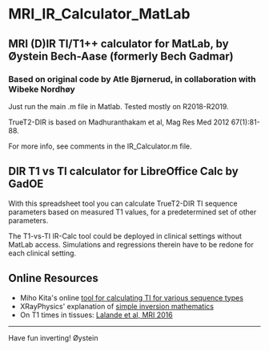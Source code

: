 # MRI_IR_Calculator_MatLab

## MRI (D)IR TI/T1++ calculator for MatLab, by Øystein Bech-Aase (formerly Bech Gadmar)
### Based on original code by Atle Bjørnerud, in collaboration with Wibeke Nordhøy

Just run the main .m file in Matlab. Tested mostly on R2018-R2019.
  
TrueT2-DIR is based on Madhuranthakam et al, Mag Res Med 2012 67(1):81-88.
  
For more info, see comments in the IR_Calculator.m file.

## DIR T1 vs TI calculator for LibreOffice Calc by GadOE

With this spreadsheet tool you can calculate TrueT2-DIR TI sequence parameters 
based on measured T1 values, for a predetermined set of other parameters.
  
The T1-vs-TI IR-Calc tool could be deployed in clinical settings without MatLab access. 
Simulations and regressions therein have to be redone for each clinical setting.

## Online Resources

- Miho Kita's online [tool for calculating TI for various sequence types](https://seichokai.jp/fuchu/null_point_english/)
- XRayPhysics' explanation of [simple inversion mathematics](https://xrayphysics.com/contrast.html)
- On T1 times in tissues: [Lalande et al, MRI 2016](https://www.sciencedirect.com/science/article/pii/S0730725X16301266)


---
Have fun inverting!
Øystein
